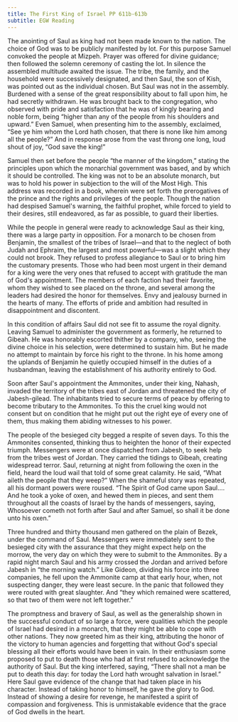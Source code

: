 ```yaml
---
title: The First King of Israel PP 611b-613b
subtitle: EGW Reading
---
```


The anointing of Saul as king had not been made known to the nation. The choice of God was to be publicly manifested by lot. For this purpose Samuel convoked the people at Mizpeh. Prayer was offered for divine guidance; then followed the solemn ceremony of casting the lot. In silence the assembled multitude awaited the issue. The tribe, the family, and the household were successively designated, and then Saul, the son of Kish, was pointed out as the individual chosen. But Saul was not in the assembly. Burdened with a sense of the great responsibility about to fall upon him, he had secretly withdrawn. He was brought back to the congregation, who observed with pride and satisfaction that he was of kingly bearing and noble form, being “higher than any of the people from his shoulders and upward.” Even Samuel, when presenting him to the assembly, exclaimed, “See ye him whom the Lord hath chosen, that there is none like him among all the people?” And in response arose from the vast throng one long, loud shout of joy, “God save the king!”

Samuel then set before the people “the manner of the kingdom,” stating the principles upon which the monarchial government was based, and by which it should be controlled. The king was not to be an absolute monarch, but was to hold his power in subjection to the will of the Most High. This address was recorded in a book, wherein were set forth the prerogatives of the prince and the rights and privileges of the people. Though the nation had despised Samuel's warning, the faithful prophet, while forced to yield to their desires, still endeavored, as far as possible, to guard their liberties.

While the people in general were ready to acknowledge Saul as their king, there was a large party in opposition. For a monarch to be chosen from Benjamin, the smallest of the tribes of Israel—and that to the neglect of both Judah and Ephraim, the largest and most powerful—was a slight which they could not brook. They refused to profess allegiance to Saul or to bring him the customary presents. Those who had been most urgent in their demand for a king were the very ones that refused to accept with gratitude the man of God's appointment. The members of each faction had their favorite, whom they wished to see placed on the throne, and several among the leaders had desired the honor for themselves. Envy and jealousy burned in the hearts of many. The efforts of pride and ambition had resulted in disappointment and discontent.

In this condition of affairs Saul did not see fit to assume the royal dignity. Leaving Samuel to administer the government as formerly, he returned to Gibeah. He was honorably escorted thither by a company, who, seeing the divine choice in his selection, were determined to sustain him. But he made no attempt to maintain by force his right to the throne. In his home among the uplands of Benjamin he quietly occupied himself in the duties of a husbandman, leaving the establishment of his authority entirely to God.

Soon after Saul's appointment the Ammonites, under their king, Nahash, invaded the territory of the tribes east of Jordan and threatened the city of Jabesh-gilead. The inhabitants tried to secure terms of peace by offering to become tributary to the Ammonites. To this the cruel king would not consent but on condition that he might put out the right eye of every one of them, thus making them abiding witnesses to his power.

The people of the besieged city begged a respite of seven days. To this the Ammonites consented, thinking thus to heighten the honor of their expected triumph. Messengers were at once dispatched from Jabesh, to seek help from the tribes west of Jordan. They carried the tidings to Gibeah, creating widespread terror. Saul, returning at night from following the oxen in the field, heard the loud wail that told of some great calamity. He said, “What aileth the people that they weep?” When the shameful story was repeated, all his dormant powers were roused. “The Spirit of God came upon Saul.... And he took a yoke of oxen, and hewed them in pieces, and sent them throughout all the coasts of Israel by the hands of messengers, saying, Whosoever cometh not forth after Saul and after Samuel, so shall it be done unto his oxen.”

Three hundred and thirty thousand men gathered on the plain of Bezek, under the command of Saul. Messengers were immediately sent to the besieged city with the assurance that they might expect help on the morrow, the very day on which they were to submit to the Ammonites. By a rapid night march Saul and his army crossed the Jordan and arrived before Jabesh in “the morning watch.” Like Gideon, dividing his force into three companies, he fell upon the Ammonite camp at that early hour, when, not suspecting danger, they were least secure. In the panic that followed they were routed with great slaughter. And “they which remained were scattered, so that two of them were not left together.”

The promptness and bravery of Saul, as well as the generalship shown in the successful conduct of so large a force, were qualities which the people of Israel had desired in a monarch, that they might be able to cope with other nations. They now greeted him as their king, attributing the honor of the victory to human agencies and forgetting that without God's special blessing all their efforts would have been in vain. In their enthusiasm some proposed to put to death those who had at first refused to acknowledge the authority of Saul. But the king interfered, saying, “There shall not a man be put to death this day: for today the Lord hath wrought salvation in Israel.” Here Saul gave evidence of the change that had taken place in his character. Instead of taking honor to himself, he gave the glory to God. Instead of showing a desire for revenge, he manifested a spirit of compassion and forgiveness. This is unmistakable evidence that the grace of God dwells in the heart.